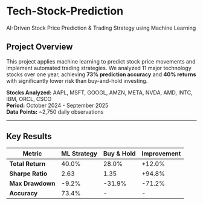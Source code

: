 # Tech-Stock-Prediction

AI-Driven Stock Price Prediction & Trading Strategy using Machine Learning

## Project Overview

This project applies machine learning to predict stock price movements and implement automated trading strategies. We analyzed 11 major technology stocks over one year, achieving **73% prediction accuracy** and **40% returns** with significantly lower risk than buy-and-hold investing.

**Stocks Analyzed:** AAPL, MSFT, GOOGL, AMZN, META, NVDA, AMD, INTC, IBM, ORCL, CSCO  
**Period:** October 2024 - September 2025  
**Data Points:** ~2,750 daily observations

---------------------------------------------------------------------------------------

## Key Results

| Metric | ML Strategy | Buy & Hold | Improvement |
|--------|-------------|------------|-------------|
| **Total Return** | 40.0% | 28.0% | +12.0% |
| **Sharpe Ratio** | 2.63 | 1.35 | +94.8% |
| **Max Drawdown** | -9.2% | -31.9% | -71.2% |
| **Accuracy** | 73.4% | - | - |

